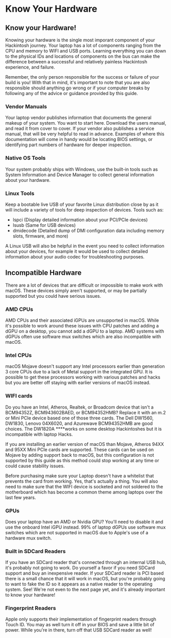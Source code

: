 # Know Your Hardware

## Know your Hardware!

Knowing your hardware is the single most imporant component of your Hackintosh journey.  Your laptop has a lot of components ranging from the CPU and memory to WIFI and USB ports.  Learning everything you can down to the physical IDs and locations of components on the bus can make the difference between a successful and relatively painless Hackintosh experience, and failure.

Remember, the only person responsible for the success or failure of your build is you!  With that in mind, it's important to note that you are also responsible should anything go wrong or if your computer breaks by following any of the advice or guidance provided by this guide.

### Vendor Manuals

Your laptop vendor publishes information that documents the general makeup of your system.  You want to start here.  Download the users manual, and read it from cover to cover.  If your vendor also publishes a service manual, that will be very helpful to read in advance.  Examples of where this documentation will come in handy would be locating  BIOS settings, or identifying part numbers of hardware for deeper inspection.

### Native OS Tools

Your system probably ships with Windows, use the built-in tools such as System Information and Device Manager to collect general information about your hardware.

### Linux Tools

Keep a bootable live USB of your favorite Linux distribution close by as it will include a variety of tools for deep inspection of devices.  Tools such as:

* lspci \(Display detailed information about your PCI/PCIe devices\)
* lsusb \(Same for USB devices\)
* dmidecode \(Detailed dump of DMI configuration data including memory slots, firmware, and more\)

A Linux USB will also be helpful in the event you need to collect information about your devices, for example it would be used to collect detailed information about your audio codec for troubleshooting purposes.

## Incompatible Hardware

There are a lot of devices that are difficult or impossible to make work with macOS.  These devices simply aren't supported, or may be partially supported but you could have serious issues.

### AMD CPUs

AMD CPUs and their associated iGPUs are unsupported in macOS.  While it's possible to work around these issues with CPU patches and adding a dGPU on a desktop, you cannot add a dGPU to a laptop.  AMD systems with dGPUs often use software mux switches which are also incompatible with macOS.

### Intel CPUs

macOS Mojave doesn't support any Intel processors earlier than generation 3 core CPUs due to a lack of Metal support in the integrated GPU.  It is possible to get these processors working with various patches and hacks but you are better off staying with earlier versions of macOS instead.

### WIFI cards

Do you have an Intel, Atheros, Realtek, or Broadcom device that isn't a BCM94352Z, BCM943602BAED, or BCM94352HMB?  Replace it with an m.2 or Mini PCIe device based one of those three cards.  The Dell DW1560, DW1830, Lenovo 04X6020, and Azurewave BCM94352HMB are good choices. The DW1820A ****works on some desktop Hackintoshes but it is incompatible with laptop Hacks.

If you are installing an earlier version of macOS than Mojave, Atheros 94XX and 95XX Mini PCIe cards are supported.  These cards can be used on Mojave by adding support back to macOS, but this configuration is not supported by this guide as this method could stop working at any time or could cause stability issues. 

Before purchasing make sure your Laptop doesn't have a whitelist that prevents the card from working.  Yes, that's actually a thing.  You will also need to make sure that the WIFI device is socketed and not soldered to the motherboard which has become a common theme among laptops over the last few years.

### GPUs

Does your laptop have an AMD or Nvidia GPU?  You'll need to disable it and use the onboard Intel iGPU instead.  99% of laptop dGPUs use software mux switches which are not supported in macOS due to Apple's use of a hardware mux switch.

### Built in SDCard Readers

If you have an SDCard reader that's connected through an internal USB hub, it's probably not going to work.  Do yourself a favor if you need SDCard support and buy an inexpensive reader.  If your SDCard reader is PCI based there is a small chance that it will work in macOS, but you're probably going to want to fake the ID so it appears as a native reader to the operating system.  See! We're not even to the next page yet, and it's already important to know your hardware!

### Fingerprint Readers

Apple only supports their implementation of fingerprint readers through Touch ID.  You may as well turn it off in your BIOS and save a little bit of power.  While you're in there, turn off that USB SDCard reader as well!

